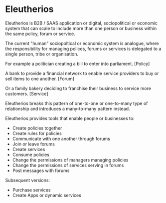 # Eleutherios

Eleutherios is B2B / SAAS application or digital, sociopolitical or economic system that can scale to include more than one person or business within the same policy, forum or service.

The current "human" sociopoltical or economic system is analogue, where the responsibility for managing polices, forums or services is delegated to a single person, tribe or organisation.

For example a politician creating a bill to enter into parliament. [Policy]

A bank to provide a financial network to enable service providers to buy or sell items to one another. [Forum]

Or a family bakery deciding to franchise their business to service more customers. [Service]

Eleutherios breaks this pattern of one-to-one or one-to-many type of relationship and introduces a many-to-many pattern instead.

Eleutherios provides tools that enable people or businesses to:

- Create policies together
- Create rules for policies
- Communicate with one another through forums
- Join or leave forums
- Create services
- Consume policies
- Change the permissions of managers managing policies
- Change the permissions of services serving in forums
- Post messages with forums

Subsequent versions:

- Purchase services
- Create Apps or dynamic services